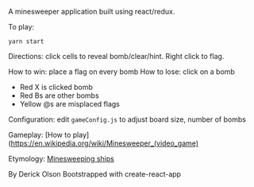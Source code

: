 A minesweeper application built using react/redux.

To play:
```
yarn start
```

Directions: click cells to reveal bomb/clear/hint. Right click to flag.

How to win: place a flag on every bomb
How to lose: click on a bomb
- Red X is clicked bomb
- Red Bs are other bombs
- Yellow @s are misplaced flags

Configuration: edit `gameConfig.js` to adjust board size, number of bombs

Gameplay: [How to play](https://en.wikipedia.org/wiki/Minesweeper_(video_game)

Etymology: [Minesweeping ships](https://en.wikipedia.org/wiki/Minesweeper)

By Derick Olson
Bootstrapped with create-react-app

